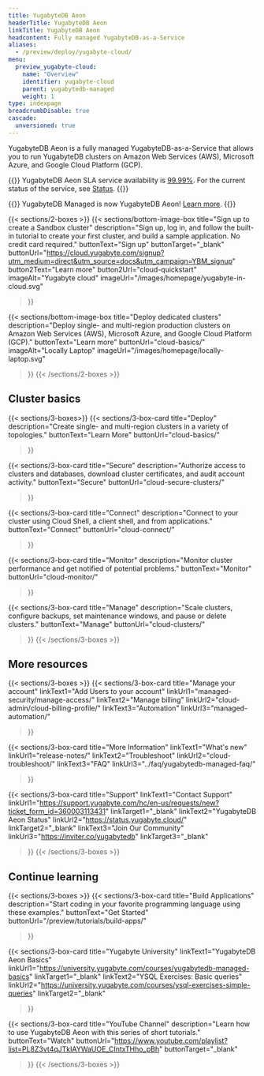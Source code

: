 ```yaml
---
title: YugabyteDB Aeon
headerTitle: YugabyteDB Aeon
linkTitle: YugabyteDB Aeon
headcontent: Fully managed YugabyteDB-as-a-Service
aliases:
  - /preview/deploy/yugabyte-cloud/
menu:
  preview_yugabyte-cloud:
    name: "Overview"
    identifier: yugabyte-cloud
    parent: yugabytedb-managed
    weight: 1
type: indexpage
breadcrumbDisable: true
cascade:
  unversioned: true
---
```


YugabyteDB Aeon is a fully managed YugabyteDB-as-a-Service that allows you to run YugabyteDB clusters on Amazon Web Services (AWS), Microsoft Azure, and Google Cloud Platform (GCP).

{{<tip>}}
YugabyteDB Aeon SLA service availability is [99.99%](https://www.yugabyte.com/yugabytedb-managed-service-level-agreement/#:~:text=a%20minimum%20of-,99.99,-%25%20of%20the%20time). For the current status of the service, see [Status](https://status.yugabyte.cloud/).
{{</tip>}}

{{<note>}}
YugabyteDB Managed is now YugabyteDB Aeon! [Learn more](https://www.yugabyte.com/blog/introducing-yugabytedb-aeon/).
{{</note>}}

{{< sections/2-boxes >}}
  {{< sections/bottom-image-box
    title="Sign up to create a Sandbox cluster"
    description="Sign up, log in, and follow the built-in tutorial to create your first cluster, and build a sample application. No credit card required."
    buttonText="Sign up"
    buttonTarget="_blank"
    buttonUrl="https://cloud.yugabyte.com/signup?utm_medium=direct&utm_source=docs&utm_campaign=YBM_signup"
    button2Text="Learn more"
    button2Url="cloud-quickstart"
    imageAlt="Yugabyte cloud" imageUrl="/images/homepage/yugabyte-in-cloud.svg"
  >}}

  {{< sections/bottom-image-box
    title="Deploy dedicated clusters"
    description="Deploy single- and multi-region production clusters on Amazon Web Services (AWS), Microsoft Azure, and Google Cloud Platform (GCP)."
    buttonText="Learn more"
    buttonUrl="cloud-basics/"
    imageAlt="Locally Laptop" imageUrl="/images/homepage/locally-laptop.svg"
  >}}
{{< /sections/2-boxes >}}

## Cluster basics

{{< sections/3-boxes>}}
  {{< sections/3-box-card
    title="Deploy"
    description="Create single- and multi-region clusters in a variety of topologies."
    buttonText="Learn More"
    buttonUrl="cloud-basics/"
  >}}

  {{< sections/3-box-card
    title="Secure"
    description="Authorize access to clusters and databases, download cluster certificates, and audit account activity."
    buttonText="Secure"
    buttonUrl="cloud-secure-clusters/"
  >}}

  {{< sections/3-box-card
    title="Connect"
    description="Connect to your cluster using Cloud Shell, a client shell, and from applications."
    buttonText="Connect"
    buttonUrl="cloud-connect/"
  >}}

  {{< sections/3-box-card
    title="Monitor"
    description="Monitor cluster performance and get notified of potential problems."
    buttonText="Monitor"
    buttonUrl="cloud-monitor/"
  >}}

  {{< sections/3-box-card
    title="Manage"
    description="Scale clusters, configure backups, set maintenance windows, and pause or delete clusters."
    buttonText="Manage"
    buttonUrl="cloud-clusters/"
  >}}
{{< /sections/3-boxes >}}

## More resources

{{< sections/3-boxes >}}
  {{< sections/3-box-card
  title="Manage your account"
  linkText1="Add Users to your account"
  linkUrl1="managed-security/manage-access/"
  linkText2="Manage billing"
  linkUrl2="cloud-admin/cloud-billing-profile/"
  linkText3="Automation"
  linkUrl3="managed-automation/"
  >}}

  {{< sections/3-box-card
  title="More Information"
  linkText1="What's new"
  linkUrl1="release-notes/"
  linkText2="Troubleshoot"
  linkUrl2="cloud-troubleshoot/"
  linkText3="FAQ"
  linkUrl3="../faq/yugabytedb-managed-faq/"
  >}}

  {{< sections/3-box-card
  title="Support"
  linkText1="Contact Support"
  linkUrl1="https://support.yugabyte.com/hc/en-us/requests/new?ticket_form_id=360003113431"
  linkTarget1="_blank"
  linkText2="YugabyteDB Aeon Status"
  linkUrl2="https://status.yugabyte.cloud/"
    linkTarget2="_blank"
  linkText3="Join Our Community"
  linkUrl3="https://inviter.co/yugabytedb"
  linkTarget3="_blank"
  >}}
{{< /sections/3-boxes >}}

## Continue learning

{{< sections/3-boxes >}}
  {{< sections/3-box-card
  title="Build Applications"
  description="Start coding in your favorite programming language using these examples."
  buttonText="Get Started"
  buttonUrl="/preview/tutorials/build-apps/"
  >}}

  {{< sections/3-box-card
  title="Yugabyte University"
  linkText1="YugabyteDB Aeon Basics"
  linkUrl1="https://university.yugabyte.com/courses/yugabytedb-managed-basics"
  linkTarget1="_blank"
  linkText2="YSQL Exercises: Basic queries"
  linkUrl2="https://university.yugabyte.com/courses/ysql-exercises-simple-queries"
  linkTarget2="_blank"
  >}}

  {{< sections/3-box-card
  title="YouTube Channel"
  description="Learn how to use YugabyteDB Aeon with this series of short tutorials."
  buttonText="Watch"
  buttonUrl="https://www.youtube.com/playlist?list=PL8Z3vt4qJTkIAYWaUOE_CIntxTHho_pBh"
  buttonTarget="_blank"
  >}}
{{< /sections/3-boxes >}}
